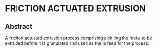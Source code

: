 # FRICTION ACTUATED EXTRUSION

## Abstract
A friction actuated extrusion process comprising pick ling the metal to be extruded before it is granulated and used as the in feed for the process.
